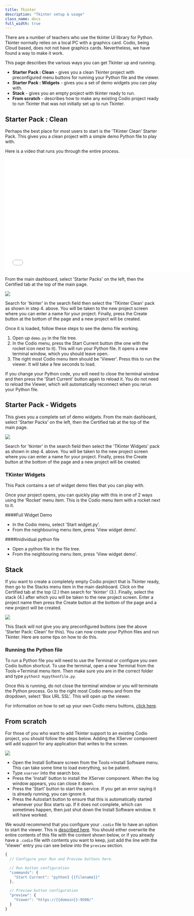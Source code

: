 ```yaml
---
title: Tkinter
description: "Tkinter setup & usage"
class_name: docs
full_width: true
---
```


There are a number of teachers who use the tkinter UI library for Python. Tkinter normally relies on a local PC with a graphics card. Codio, being Cloud based, does not not have graphics cards. Nevertheless, we have found a way to make it work.

This page describes the various ways you can get Tkinter up and running.

- **Starter Pack : Clean** - gives you a clean Tkinter project with preconfigured menu buttons for running your Python file and the viewer.
- **Starter Pack : Widgets** - gives you a set of demo widgets you can play with.
- **Stack** - gives you an empty project with tkinter ready to run.
- **From scratch** - describes how to make any existing Codio project ready to run Tkinter that was not initially set up to run Tkinter.

## Starter Pack : Clean
Perhaps the best place for most users to start is the 'TKinter Clean' Starter Pack. This gives you a clean project with a simple demo Python file to play with.

Here is a video that runs you through the entire process.

<div class="video">
<div class="video-wrapper">
<iframe src="//player.vimeo.com/video/131579422" width="600" height="370" frameborder="0" webkitallowfullscreen mozallowflscreen allowfullscreen></iframe>
</div>
</div>

From the main dashboard, select 'Starter Packs' on the left, then the Certified tab at the top of the main page.

![](/img/docs/tkinter-pack.png)

Search for 'tkinter' in the search field then select the 'TKinter Clean' pack as shown in step 4. above. You will be taken to the new project screen where you can enter a name for your project. Finally, press the Create button at the bottom of the page and a new project will be created.

Once it is loaded, follow these steps to see the demo file working.

1. Open up `demo.py` in the file tree.
1. In the Codio menu, press the Start Current button (the one with the rocket icon next to it). This will run your Python file. It opens a new terminal window, which you should leave open.
1. The right most Codio menu item should be 'Viewer'. Press this to run the viewer. It will take a few seconds to load.

If you change your Python code, you will need to close the terminal window and then press the 'Start Current' button again to reload it. You do not need to reload the Viewer, which will automatically reconnect when you rerun your Python file.


## Starter Pack - Widgets
This gives you a complete set of demo widgets. From the main dashboard, select 'Starter Packs' on the left, then the Certified tab at the top of the main page.

![](/img/docs/tkinter-pack.png)

Search for 'tkinter' in the search field then select the 'TKinter Widgets' pack as shown in step 4. above. You will be taken to the new project screen where you can enter a name for your project. Finally, press the Create button at the bottom of the page and a new project will be created.

### TKinter Widgets
This Pack contains a set of widget demo files that you can play with.

Once your project opens, you can quickly play with this in one of 2 ways using the ‘Rocket’ menu item. This is the Codio menu item with a rocket next to it.

####Full Widget Demo

- In the Codio menu, select 'Start widget.py’.
- From the neighbouring menu item, press 'View widget demo’.

####Inidividual python file

- Open a python file in the file tree.
- From the neighbouring menu item, press 'View widget demo’.


## Stack
If you want to create a completely empty Codio project that is Tkinter ready, then go to the Stacks menu item in the main dashboard. Click on the Certified tab at the top (2.) then search for 'tkinter' (3.). Finally, select the stack (4.) after which you will be taken to the new project screen. Enter a project name then press the Create button at the bottom of the page and a new project will be created.

![](/img/docs/tkinter-stack.png)

This Stack will not give you any preconfigured buttons (see the above 'Starter Pack: Clean' for this).
You can now create your Python files and run Tkinter. Here are some tips on how to do this.

### Running the Python file
To run a Python file you will need to use the Terminal or configure you own Codio button shortcut. To use the terminal, open a new Terminal from the Tools->Terminal menu item. Then make sure you are in the correct folder and type `python3 mypythonfile.py`.

Once this is running, do not close the terminal window or you will terminate the Python process. Go to the right most Codio menu and from the dropdown, select 'Box URL SSL'. This will open up the viewer.

For information on how to set up your own Codio menu buttons, [click here](/docs/ide/boxes/runmenu/).


## From scratch
For those of you who want to add Tkinter support to an existing Codio project, you should follow the steps below. Adding the XServer component will add support for any application that writes to the screen.


![](/img/docs/xserver-install.png)

- Open the Install Software screen from the Tools->Install Software menu. This can take some time to load everything, so be patient.
- Type `xserver` into the search box.
- Press the 'Install' button to install the XServer component. When the log window appears, you can close it down.
- Press the 'Start' button to start the service. If you get an error saying it is already running, you can ignore it.
- Press the Autostart button to ensure that this is automatically started whenever your Box starts up. If it does not complete, which can sometimes happen, then just shut down the Install Software window. It will have worked.


We would recommend that you configure your `.codio` file to have an option to start the viewer. This is [described here](/docs/ide/boxes/runmenu/). You should either overwrite the entire contents of this file with the content shown below, or if you already have a `.codio` file with contents you want to keep, just add the line with the 'Viewer' entry you can see below into the `preview` section.

```javascript
{
  // Configure your Run and Preview buttons here.

  // Run button configuration
  "commands": {
    "Start Current": "python3 {{filename}}"
  },

  // Preview button configuration
  "preview": {
    "Viewer": "https://{{domain}}:9500/"
  }
}
```
